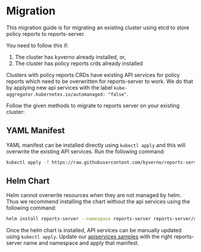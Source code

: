 # Migration

This migration guide is for migrating an existing cluster using etcd to store policy reports to reports-server. 

You need to follow this if:
1. The cluster has kyverno already installed, or,
2. The cluster has policy reports crds already installed

Clusters with policy reports CRDs have existing API services for policy reports which need to be overwritten for reports-server to work. We do that by applying new api services with the label `kube-aggregator.kubernetes.io/automanaged: "false"`.

Follow the given methods to migrate to reports server on your existing cluster:

## YAML Manifest

YAML manifest can be installed directly using `kubectl apply` and this will overwrite the existing API services. Run the following command:
```bash
kubectl apply -f https://raw.githubusercontent.com/kyverno/reports-server/main/config/install.yaml
```

## Helm Chart

Helm cannot overwrite resources when they are not managed by helm. Thus we recommend installing the chart without the api services using the following command:
```bash
helm install reports-server --namespace reports-server reports-server/reports-server --devel  --set apiServices.enabled=false
```

Once the helm chart is installed, API services can be manually updated using `kubectl apply`. Update our [apiservices samples](./config/samples/apiservices.yaml) with the right reports-server name and namespace and apply that manifest.
